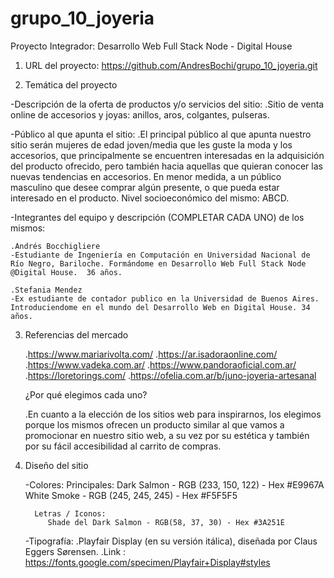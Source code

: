# grupo_10_joyeria
Proyecto Integrador: Desarrollo Web Full Stack Node - Digital House

1. URL del proyecto:
    https://github.com/AndresBochi/grupo_10_joyeria.git

2. Temática del proyecto

-Descripción de la oferta de productos y/o servicios del sitio:
    .Sitio de venta online de accesorios y joyas: anillos, aros, colgantes, pulseras.

-Público al que apunta el sitio:
    .El principal público al que apunta nuestro sitio serán mujeres de edad joven/media que les guste la moda y los accesorios, que principalmente se encuentren interesadas en la adquisición del producto ofrecido, pero también hacia aquellas que quieran conocer las nuevas tendencias en accesorios. En menor medida, a un público masculino que desee comprar algún presente, o que pueda estar interesado en el producto. Nivel socioeconómico del mismo: ABCD.

-Integrantes del equipo y descripción (COMPLETAR CADA UNO) de los mismos:

    .Andrés Bocchigliere
    -Estudiante de Ingeniería en Computación en Universidad Nacional de Río Negro, Bariloche. Formándome en Desarrollo Web Full Stack Node @Digital House.  36 años.

    .Stefania Mendez
    -Ex estudiante de contador publico en la Universidad de Buenos Aires. Introduciendome en el mundo del Desarrollo Web en Digital House. 34 años.


3. Referencias del mercado

    .https://www.mariarivolta.com/
    .https://ar.isadoraonline.com/
    .https://www.vadeka.com.ar/
    .https://www.pandoraoficial.com.ar/
    .https://loretorings.com/
    .https://ofelia.com.ar/b/juno-joyeria-artesanal

    ¿Por qué elegimos cada uno?  
    
    .En cuanto a la elección de los sitios web para inspirarnos, los elegimos porque los mismos ofrecen un producto similar al que vamos a promocionar en nuestro sitio web, a su vez por su estética y también por su fácil accesibilidad al carrito de compras.


4. Diseño del sitio

    -Colores: 
        Principales: 
            Dark Salmon - RGB (233, 150, 122) - Hex #E9967A
            White Smoke - RGB (245, 245, 245) - Hex #F5F5F5
            
         Letras / Iconos:
            Shade del Dark Salmon - RGB(58, 37, 30) - Hex #3A251E

    -Tipografía:
        .Playfair Display (en su versión itálica), diseñada por Claus Eggers Sørensen. 
            .Link : https://fonts.google.com/specimen/Playfair+Display#styles
